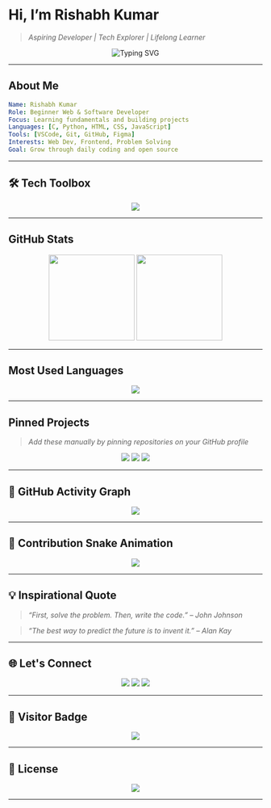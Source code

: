 # Hi, I’m **Rishabh Kumar**

> *Aspiring Developer | Tech Explorer | Lifelong Learner*

<p align="center">
  <img src="https://readme-typing-svg.demolab.com?font=Fira+Code&weight=500&duration=3000&pause=500&color=00F7D3&center=true&vCenter=true&width=600&lines=Hey+there!+I'm+Rishabh+Kumar;Beginner+Web+Developer;I+love+to+build+and+learn+new+tech+%F0%9F%9A%80;Exploring+Python+%7C+JS+%7C+Web+Dev+%F0%9F%92%BB" alt="Typing SVG" />
</p>

---

## About Me

```yaml
Name: Rishabh Kumar
Role: Beginner Web & Software Developer
Focus: Learning fundamentals and building projects
Languages: [C, Python, HTML, CSS, JavaScript]
Tools: [VSCode, Git, GitHub, Figma]
Interests: Web Dev, Frontend, Problem Solving
Goal: Grow through daily coding and open source
```

---

## 🛠 Tech Toolbox

<p align="center">
  <img src="https://skillicons.dev/icons?i=python,c,html,css,js,git,github,vscode,figma&theme=dark" />
</p>

---

## GitHub Stats

<div align="center">
  <img height="170" src="https://github-readme-stats.vercel.app/api?username=rishabhkumaar&show_icons=true&theme=radical&count_private=true&hide_title=true" />
  <img height="170" src="https://github-readme-streak-stats.herokuapp.com/?user=rishabhkumaar&theme=radical" />
</div>

---

## Most Used Languages

<p align="center">
  <img src="https://github-readme-stats.vercel.app/api/top-langs/?username=rishabhkumaar&layout=compact&theme=tokyonight&langs_count=6" />
</p>

---

## Pinned Projects

> *Add these manually by pinning repositories on your GitHub profile*

<p align="center">
  <a href="https://github.com/rishabhkumaar/your-project-1"><img src="https://github-readme-stats.vercel.app/api/pin/?username=rishabhkumaar&repo=python&theme=radical" /></a>
  <a href="https://github.com/rishabhkumaar/your-project-2"><img src="https://github-readme-stats.vercel.app/api/pin/?username=rishabhkumaar&repo=markdown&theme=radical" /></a>
  <a href="https://github.com/rishabhkumaar/your-project-2"><img src="https://github-readme-stats.vercel.app/api/pin/?username=rishabhkumaar&repo=discord&theme=radical" /></a>
</p>

---

## 🌟 GitHub Activity Graph

<p align="center">
  <img src="https://github-readme-activity-graph.cyclic.app/graph?username=rishabhkumaar&theme=dracula&area=true&hide_border=true" />
</p>

---

## 🐍 Contribution Snake Animation

<p align="center">
  <img src="https://github.com/rishabhkumaar/rishabhkumaar/raw/output/github-contribution-grid-snake.svg" />
</p>

---

## 💡 Inspirational Quote

> *“First, solve the problem. Then, write the code.” – John Johnson*

> *“The best way to predict the future is to invent it.” – Alan Kay*

---

## 🌐 Let's Connect

<p align="center">
  <a href="https://instagram.com/rishabhkumaaaar"><img src="https://img.shields.io/badge/Instagram-%23E4405F.svg?style=for-the-badge&logo=instagram&logoColor=white"/></a>
  <a href="https://www.linkedin.com/in/rishabhkumaar"><img src="https://img.shields.io/badge/LinkedIn-%230077B5.svg?style=for-the-badge&logo=linkedin&logoColor=white"/></a>
  <a href="https://www.youtube.com/@rishabhkumaar"><img src="https://img.shields.io/badge/YouTube-%23FF0000.svg?style=for-the-badge&logo=youtube&logoColor=white"/></a>
</p>

---

## 👀 Visitor Badge

<p align="center">
  <img src="https://komarev.com/ghpvc/?username=rishabhkumaar&style=for-the-badge&color=29B6F6" />
</p>

---

## 📜 License

<p align="center">
  <img src="https://img.shields.io/github/license/rishabhkumaar/rishabhkumaar?style=for-the-badge&color=29B6F6"/>
</p>

---
